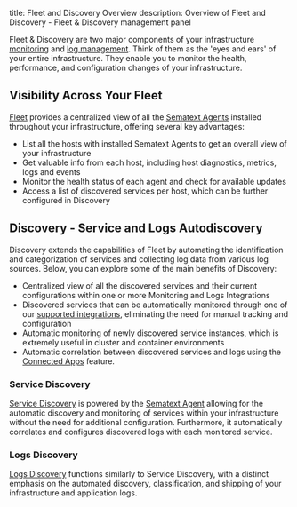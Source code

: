 title: Fleet and Discovery Overview
description: Overview of Fleet and Discovery - Fleet & Discovery management panel

Fleet & Discovery are two major components of your infrastructure [monitoring](https://sematext.com/docs/monitoring/) and [log management](https://sematext.com/docs/logs/). Think of them as the 'eyes and ears' of your entire infrastructure. They enable you to monitor the health, performance, and configuration changes of your infrastructure.

## Visibility Across Your Fleet
[Fleet](./fleet) provides a centralized view of all the [Sematext Agents](https://sematext.com/docs/agents/sematext-agent/) installed throughout your infrastructure, offering several key advantages:

- List all the hosts with installed Sematext Agents to get an overall view of your infrastructure
- Get valuable info from each host, including host diagnostics, metrics, logs and events
- Monitor the health status of each agent and check for available updates
- Access a list of discovered services per host, which can be further configured in Discovery

## Discovery - Service and Logs Autodiscovery
Discovery extends the capabilities of Fleet by automating the identification and categorization of services and collecting log data from various log sources. Below, you can explore some of the main benefits of Discovery:

- Centralized view of all the discovered services and their current configurations within one or more Monitoring and Logs Integrations
- Discovered services that can be automatically monitored through one of our [supported integrations](https://sematext.com/docs/integration/), eliminating the need for manual tracking and configuration
- Automatic monitoring of newly discovered service instances, which is extremely useful in cluster and container environments
- Automatic correlation between discovered services and logs using the [Connected Apps](https://sematext.com/docs/guide/connected-apps/) feature.

### Service Discovery
[Service Discovery](https://sematext.com/docs/monitoring/autodiscovery/) is powered by the [Sematext Agent](https://sematext.com/docs/agents/sematext-agent/) allowing for the automatic discovery and monitoring of services within your infrastructure without the need for additional configuration. Furthermore, it automatically correlates and configures discovered logs with each monitored service.

### Logs Discovery
[Logs Discovery](https://sematext.com/docs/logs/discovery/intro/) functions similarly to Service Discovery, with a distinct emphasis on the automated discovery, classification, and shipping of your infrastructure and application logs.